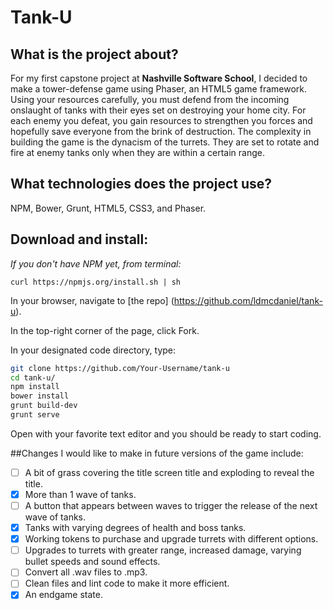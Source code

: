 # Tank-U

## What is the project about?

For my first capstone project at **Nashville Software School**, I decided to make a tower-defense game using Phaser, an HTML5 game framework.  Using your resources carefully, you must defend from the incoming onslaught of tanks with their eyes set on destroying your home city. For each enemy you defeat, you gain resources to strengthen you forces and hopefully save everyone from the brink of destruction.  The complexity in building the game is the dynacism of the turrets. They are set to rotate and fire at enemy tanks only when they are within a certain range.

## What technologies does the project use?

NPM, Bower, Grunt, HTML5, CSS3, and Phaser.

## Download and install:

*If you don't have NPM yet, from terminal:*

`curl https://npmjs.org/install.sh | sh`

In your browser, navigate to [the repo] (https://github.com/ldmcdaniel/tank-u).

In the top-right corner of the page, click Fork.

In your designated code directory, type:

```sh
git clone https://github.com/Your-Username/tank-u
cd tank-u/
npm install
bower install
grunt build-dev
grunt serve
```

Open with your favorite text editor and you should be ready to start coding.

##Changes I would like to make in future versions of the game include:

- [ ] A bit of grass covering the title screen title and exploding to reveal the title.
- [x] More than 1 wave of tanks.
- [ ] A button that appears between waves to trigger the release of the next wave of tanks.
- [x] Tanks with varying degrees of health and boss tanks.
- [x] Working tokens to purchase and upgrade turrets with different options.
- [ ] Upgrades to turrets with greater range, increased damage, varying bullet speeds and sound effects.
- [ ] Convert all .wav files to .mp3.
- [ ] Clean files and lint code to make it more efficient.
- [x] An endgame state.
